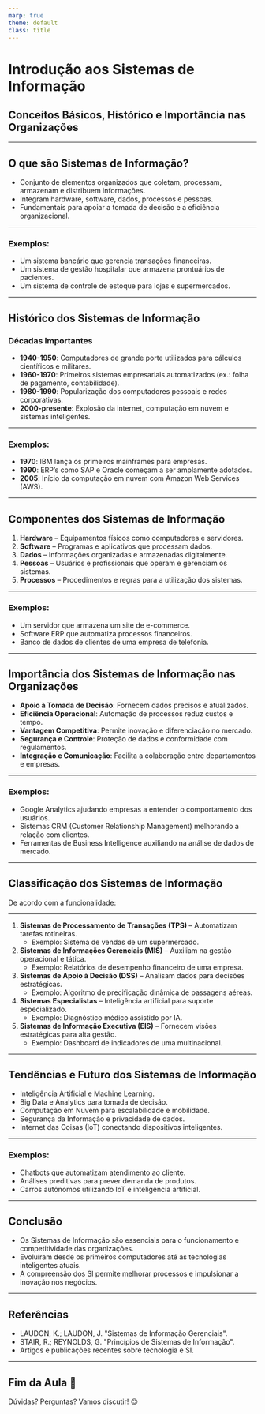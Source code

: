 ```yaml
---
marp: true
theme: default
class: title
---
```


# Introdução aos Sistemas de Informação

## Conceitos Básicos, Histórico e Importância nas Organizações

---

## O que são Sistemas de Informação?

- Conjunto de elementos organizados que coletam, processam, armazenam e distribuem informações.
- Integram hardware, software, dados, processos e pessoas.
- Fundamentais para apoiar a tomada de decisão e a eficiência organizacional.

---

### Exemplos:
- Um sistema bancário que gerencia transações financeiras.
- Um sistema de gestão hospitalar que armazena prontuários de pacientes.
- Um sistema de controle de estoque para lojas e supermercados.

---

## Histórico dos Sistemas de Informação

### Décadas Importantes

- **1940-1950**: Computadores de grande porte utilizados para cálculos científicos e militares.
- **1960-1970**: Primeiros sistemas empresariais automatizados (ex.: folha de pagamento, contabilidade).
- **1980-1990**: Popularização dos computadores pessoais e redes corporativas.
- **2000-presente**: Explosão da internet, computação em nuvem e sistemas inteligentes.

---

### Exemplos:
- **1970**: IBM lança os primeiros mainframes para empresas.
- **1990**: ERP’s como SAP e Oracle começam a ser amplamente adotados.
- **2005**: Início da computação em nuvem com Amazon Web Services (AWS).

---

## Componentes dos Sistemas de Informação

1. **Hardware** – Equipamentos físicos como computadores e servidores.
2. **Software** – Programas e aplicativos que processam dados.
3. **Dados** – Informações organizadas e armazenadas digitalmente.
4. **Pessoas** – Usuários e profissionais que operam e gerenciam os sistemas.
5. **Processos** – Procedimentos e regras para a utilização dos sistemas.

---

### Exemplos:
- Um servidor que armazena um site de e-commerce.
- Software ERP que automatiza processos financeiros.
- Banco de dados de clientes de uma empresa de telefonia.

---

## Importância dos Sistemas de Informação nas Organizações

- **Apoio à Tomada de Decisão**: Fornecem dados precisos e atualizados.
- **Eficiência Operacional**: Automação de processos reduz custos e tempo.
- **Vantagem Competitiva**: Permite inovação e diferenciação no mercado.
- **Segurança e Controle**: Proteção de dados e conformidade com regulamentos.
- **Integração e Comunicação**: Facilita a colaboração entre departamentos e empresas.

---

### Exemplos:
- Google Analytics ajudando empresas a entender o comportamento dos usuários.
- Sistemas CRM (Customer Relationship Management) melhorando a relação com clientes.
- Ferramentas de Business Intelligence auxiliando na análise de dados de mercado.

---

## Classificação dos Sistemas de Informação
De acordo com a funcionalidade:

---
1. **Sistemas de Processamento de Transações (TPS)** – Automatizam tarefas rotineiras.
   - Exemplo: Sistema de vendas de um supermercado.
2. **Sistemas de Informações Gerenciais (MIS)** – Auxiliam na gestão operacional e tática.
   - Exemplo: Relatórios de desempenho financeiro de uma empresa.
3. **Sistemas de Apoio à Decisão (DSS)** – Analisam dados para decisões estratégicas.
   - Exemplo: Algoritmo de precificação dinâmica de passagens aéreas.
4. **Sistemas Especialistas** – Inteligência artificial para suporte especializado.
   - Exemplo: Diagnóstico médico assistido por IA.
5. **Sistemas de Informação Executiva (EIS)** – Fornecem visões estratégicas para alta gestão.
   - Exemplo: Dashboard de indicadores de uma multinacional.

---

## Tendências e Futuro dos Sistemas de Informação

- Inteligência Artificial e Machine Learning.
- Big Data e Analytics para tomada de decisão.
- Computação em Nuvem para escalabilidade e mobilidade.
- Segurança da Informação e privacidade de dados.
- Internet das Coisas (IoT) conectando dispositivos inteligentes.

---

### Exemplos:
- Chatbots que automatizam atendimento ao cliente.
- Análises preditivas para prever demanda de produtos.
- Carros autônomos utilizando IoT e inteligência artificial.

---

## Conclusão

- Os Sistemas de Informação são essenciais para o funcionamento e competitividade das organizações.
- Evoluíram desde os primeiros computadores até as tecnologias inteligentes atuais.
- A compreensão dos SI permite melhorar processos e impulsionar a inovação nos negócios.

---

## Referências

- LAUDON, K.; LAUDON, J. "Sistemas de Informação Gerenciais".
- STAIR, R.; REYNOLDS, G. "Princípios de Sistemas de Informação".
- Artigos e publicações recentes sobre tecnologia e SI.

---

## Fim da Aula 🎯

Dúvidas? Perguntas? Vamos discutir! 😊


